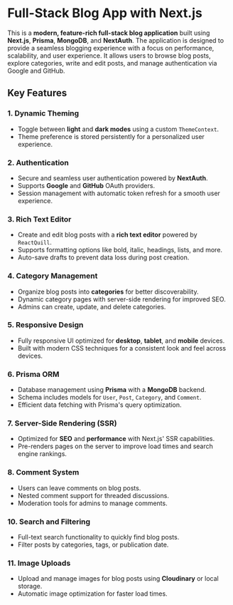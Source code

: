
# Full-Stack Blog App with Next.js

This is a **modern, feature-rich full-stack blog application** built using **Next.js**, **Prisma**, **MongoDB**, and **NextAuth**. The application is designed to provide a seamless blogging experience with a focus on performance, scalability, and user experience. It allows users to browse blog posts, explore categories, write and edit posts, and manage authentication via Google and GitHub.

## Key Features

### 1. **Dynamic Theming**
- Toggle between **light** and **dark modes** using a custom `ThemeContext`.
- Theme preference is stored persistently for a personalized user experience.

### 2. **Authentication**
- Secure and seamless user authentication powered by **NextAuth**.
- Supports **Google** and **GitHub** OAuth providers.
- Session management with automatic token refresh for a smooth user experience.

### 3. **Rich Text Editor**
- Create and edit blog posts with a **rich text editor** powered by `ReactQuill`.
- Supports formatting options like bold, italic, headings, lists, and more.
- Auto-save drafts to prevent data loss during post creation.

### 4. **Category Management**
- Organize blog posts into **categories** for better discoverability.
- Dynamic category pages with server-side rendering for improved SEO.
- Admins can create, update, and delete categories.

### 5. **Responsive Design**
- Fully responsive UI optimized for **desktop**, **tablet**, and **mobile** devices.
- Built with modern CSS techniques for a consistent look and feel across devices.

### 6. **Prisma ORM**
- Database management using **Prisma** with a **MongoDB** backend.
- Schema includes models for `User`, `Post`, `Category`, and `Comment`.
- Efficient data fetching with Prisma's query optimization.

### 7. **Server-Side Rendering (SSR)**
- Optimized for **SEO** and **performance** with Next.js' SSR capabilities.
- Pre-renders pages on the server to improve load times and search engine rankings.

### 8. **Comment System**
- Users can leave comments on blog posts.
- Nested comment support for threaded discussions.
- Moderation tools for admins to manage comments.

### 10. **Search and Filtering**
- Full-text search functionality to quickly find blog posts.
- Filter posts by categories, tags, or publication date.

### 11. **Image Uploads**
- Upload and manage images for blog posts using **Cloudinary** or local storage.
- Automatic image optimization for faster load times.

